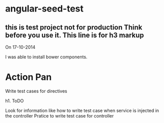 angular-seed-test
=================

this is test project not for production
Think before you use it.
This line is for h3 markup
--------------------------

On 17-10-2014

I was able to install bower components.


Action Pan
==========

Write test cases for directives

h1. ToDO 

Look for information like how to write test case when service is injected in the controller
Pratice to write test case for controller
